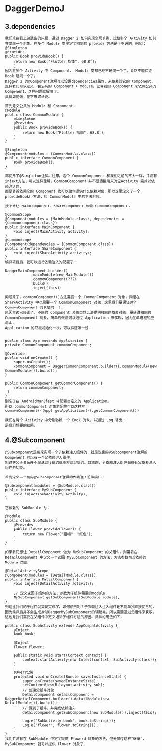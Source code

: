 # DaggerDemoJ

## 3.dependencies
    我们现在看上边遗留的问题，通过 Dagger 2 如何实现全局单例，比如多个 Activity 如何共享同一个对象。在多个 Module 类里定义相同的 provide 方法是行不通的，例如：
    @Singleton
    @Provides
    public Book provideBook() {
        return new Book("Flutter 指南", 68.8f);
        }
    因为在多个 Activity 中 Component、 Module 类都已经不是同一个了，自然不能保证 Book 是同一个了。
    Dagger 2 的@Component注解可以设置dependencies属性，来依赖其它的 Component，这样我们可以定义一套公共的 Component + Module，让需要的 Component 来依赖公共的 Component，这样问题就解决了。
    具体如何做，接下来详细说。
    
    首先定义公共的 Module 和 Component：
    @Module
    public class CommonModule {
        @Singleton
        @Provides
        public Book provideBook() {
            return new Book("Flutter 指南", 68.8f);
        }
    }
    
    @Singleton
    @Component(modules = {CommonModule.class})
    public interface CommonComponent {
        Book provideBook();
    }
    
    都使用了@Singleton注解。注意，这个 CommonComponent 和我们之前的不太一样，并没有inject方法，可以这样理解，CommonComponent 并不是直接用来对应Activity 完成以依赖注入的，
    而是告诉依赖它的 Component 我可以给你提供什么依赖对象，所以这里定义了一个provideBook()方法，和 CommonModule 中的方法对应。
    
    接下来让 MainComponent、ShareComponent 依赖 CommonComponent：
    
    @CommonScope
    @Component(modules = {MainModule.class}, dependencies = {CommonComponent.class})
    public interface MainComponent {
        void inject(MainActivity activity);
    }
    @CommonScope
    @Component(dependencies = {CommonComponent.class})
    public interface ShareComponent {
        void inject(ShareActivity activity);
    }
    编译项目后，就可以进行依赖注入的配置了：
    
    DaggerMainComponent.builder()
                .mainModule(new MainModule())
                .commonComponent(???)
                .build()
                .inject(this);
                
    问题来了，commonComponent()方法需要一个 CommonComponent 对象，同理在 ShareActivity 中也需要一个 CommonComponent 对象，这里我们要保证两个 CommonComponent 对象是同一个，
    原因前边已经说了，不同的 Component 对象自然无法提供相同的依赖对象。要获得相同的 CommonComponent 对象，简单的做法可以通过 Application 来实现，因为在单进程的应用中，
    Application 的只被初始化一次，可以保证唯一性：
    
    
    public class App extends Application {
    private CommonComponent commonComponent;

    @Override
    public void onCreate() {
        super.onCreate();
        commonComponent = DaggerCommonComponent.builder().commonModule(new CommonModule()).build();
    }

    public CommonComponent getCommonComponent() {
        return commonComponent;
     }
    }
    别忘了在 AndroidManifest 中配置自定义的 Application。
    所以 CommonComponent 对象的配置可以这样写：
    commonComponent(((App) getApplication()).getCommonComponent())
    
    我们在两个 Activity 中分别依赖一个 Book 对象，并通过 Log 输出：
    是我们想要的结果。
    
    
## 4.@Subcomponent
    @Subcomponent是用来实现一个子依赖注入组件的，就是说使用@Subcomponent注解的 Component 可以有一个父依赖注入组件，
    但这种父子关系并不是通过传统的继承方式实现的。自然的，子依赖注入组件会拥有父依赖注入组件的功能。
    
    首先定义一个使用@Subcomponent注解的依赖注入组件接口：
    
    @Subcomponent(modules = {SubModule.class})
    public interface MySubComponent {
        void inject(SubActivity activity);
    }
    
    它依赖的 SubModule 为：
    
    @Module
    public class SubModule {
        @Provides
        public Flower provideFlower() {
            return new Flower("腊梅", "红色");
        }
    }
    
    如果我们想让 DetailComponent 做为 MySubComponent 的父组件，则需要在 DetailComponent 中定义一个返回 MySubComponent 的方法，方法参数为其依赖的 Module 类型：
    
    @DetailActivityScope
    @Component(modules = {DetailModule.class})
    public interface DetailComponent {
        void inject(DetailActivity activity);
    
        // 定义返回子组件的方法，参数为子组件需要的module
        MySubComponent getSubComponent(SubModule module);
    }
    到这里我们的子组件就实现完成了，如何使用呢？子依赖注入注入组件是不能单独直接使用的，因为编译后并不会生成类似DaggerMySubComponent的辅助类，所以需要通过父组件来获取，这也是我们需要在父组件中定义返回子组件方法的原因。具体的用法如下：
    
    public class SubActivity extends AppCompatActivity {
        @Inject
        Book book;
    
        @Inject
        Flower flower;
    
        public static void start(Context context) {
            context.startActivity(new Intent(context, SubActivity.class));
        }
    
        @Override
        protected void onCreate(Bundle savedInstanceState) {
            super.onCreate(savedInstanceState);
            setContentView(R.layout.activity_sub);
            // 创建父组件对象
            DetailComponent detailComponent = DaggerDetailComponent.builder().detailModule(new DetailModule()).build();
            // 得到子组件，并完成依赖注入
            detailComponent.getSubComponent(new SubModule()).inject(this);
    
            Log.e("SubActivity-book", book.toString());
            Log.e("flower", flower.toString());
        }
    }
    我们并没有在 SubModule 中定义提供 Flowerd 对象的方法，但是同过这种“继承”，MySubComponent 就可以提供 Flower 对象了.